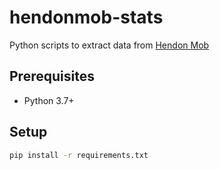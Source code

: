 # hendonmob-stats

Python scripts to extract data from [Hendon Mob](https://www.thehendonmob.com/)

## Prerequisites
- Python 3.7+

## Setup
```bash
pip install -r requirements.txt
```

